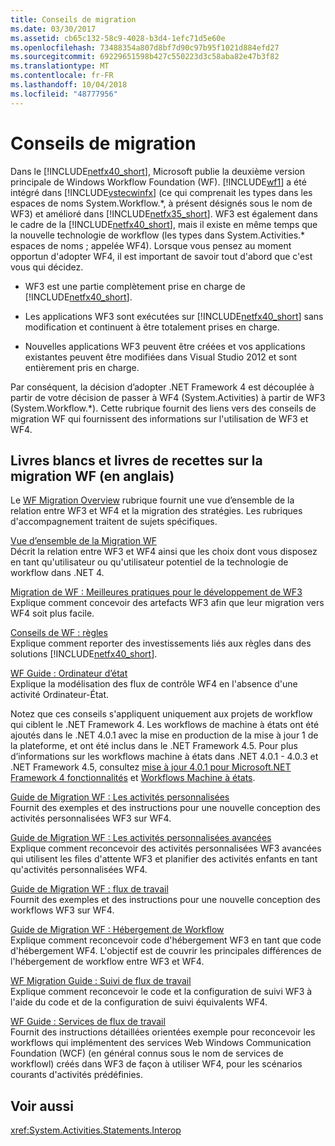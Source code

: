 ```yaml
---
title: Conseils de migration
ms.date: 03/30/2017
ms.assetid: cb65c132-58c9-4028-b3d4-1efc71d5e60e
ms.openlocfilehash: 73488354a807d8bf7d90c97b95f1021d884efd27
ms.sourcegitcommit: 69229651598b427c550223d3c58aba82e47b3f82
ms.translationtype: MT
ms.contentlocale: fr-FR
ms.lasthandoff: 10/04/2018
ms.locfileid: "48777956"
---
```

# <a name="migration-guidance"></a>Conseils de migration
Dans le [!INCLUDE[netfx40_short](../../../includes/netfx40-short-md.md)], Microsoft publie la deuxième version principale de Windows Workflow Foundation (WF). [!INCLUDE[wf1](../../../includes/wf1-md.md)] a été intégré dans [!INCLUDE[vstecwinfx](../../../includes/vstecwinfx-md.md)] (ce qui comprenait les types dans les espaces de noms System.Workflow.*, à présent désignés sous le nom de WF3) et amélioré dans [!INCLUDE[netfx35_short](../../../includes/netfx35-short-md.md)]. WF3 est également dans le cadre de la [!INCLUDE[netfx40_short](../../../includes/netfx40-short-md.md)], mais il existe en même temps que la nouvelle technologie de workflow (les types dans System.Activities.\* espaces de noms ; appelée WF4). Lorsque vous pensez au moment opportun d'adopter WF4, il est important de savoir tout d'abord que c'est vous qui décidez.  
  
-   WF3 est une partie complètement prise en charge de [!INCLUDE[netfx40_short](../../../includes/netfx40-short-md.md)].  
  
-   Les applications WF3 sont exécutées sur [!INCLUDE[netfx40_short](../../../includes/netfx40-short-md.md)] sans modification et continuent à être totalement prises en charge.  
  
-   Nouvelles applications WF3 peuvent être créées et vos applications existantes peuvent être modifiées dans Visual Studio 2012 et sont entièrement pris en charge.  
  
 Par conséquent, la décision d’adopter .NET Framework 4 est découplée à partir de votre décision de passer à WF4 (System.Activities) à partir de WF3 (System.Workflow.\*). Cette rubrique fournit des liens vers des conseils de migration WF qui fournissent des informations sur l'utilisation de WF3 et WF4.  
  
## <a name="wf-migration-whitepapers-and-cookbooks"></a>Livres blancs et livres de recettes sur la migration WF (en anglais)  
 Le [WF Migration Overview](https://go.microsoft.com/fwlink/?LinkId=153873) rubrique fournit une vue d’ensemble de la relation entre WF3 et WF4 et la migration des stratégies. Les rubriques d'accompagnement traitent de sujets spécifiques.  
  
 [Vue d’ensemble de la Migration WF](https://go.microsoft.com/fwlink/?LinkId=153873)  
 Décrit la relation entre WF3 et WF4 ainsi que les choix dont vous disposez en tant qu'utilisateur ou qu'utilisateur potentiel de la technologie de workflow dans .NET 4.  
  
 [Migration de WF : Meilleures pratiques pour le développement de WF3](https://go.microsoft.com/fwlink/?LinkId=153852)  
 Explique comment concevoir des artefacts WF3 afin que leur migration vers WF4 soit plus facile.  
  
 [Conseils de WF : règles](https://go.microsoft.com/fwlink/?LinkId=153854)  
 Explique comment reporter des investissements liés aux règles dans des solutions [!INCLUDE[netfx40_short](../../../includes/netfx40-short-md.md)].  
  
 [WF Guide : Ordinateur d’état](https://go.microsoft.com/fwlink/?LinkId=153855)  
 Explique la modélisation des flux de contrôle WF4 en l'absence d'une activité Ordinateur-État.  
  
 Notez que ces conseils s'appliquent uniquement aux projets de workflow qui ciblent le .NET Framework 4. Les workflows de machine à états ont été ajoutés dans le .NET 4.0.1 avec la mise en production de la mise à jour 1 de la plateforme, et ont été inclus dans le .NET Framework 4.5. Pour plus d’informations sur les workflows machine à états dans .NET 4.0.1 - 4.0.3 et .NET Framework 4.5, consultez [mise à jour 4.0.1 pour Microsoft.NET Framework 4 fonctionnalités](https://msdn.microsoft.com/library/de3297bd-c3e1-4126-95be-2ed7fe2a98fc) et [Workflows Machine à états](../../../docs/framework/windows-workflow-foundation/state-machine-workflows.md).  
  
 [Guide de Migration WF : Les activités personnalisées](https://go.microsoft.com/fwlink/?LinkId=153856)  
 Fournit des exemples et des instructions pour une nouvelle conception des activités personnalisées WF3 sur WF4.  
  
 [Guide de Migration WF : Les activités personnalisées avancées](https://go.microsoft.com/fwlink/?LinkId=275560)  
 Explique comment reconcevoir des activités personnalisées WF3 avancées qui utilisent les files d'attente WF3 et planifier des activités enfants en tant qu'activités personnalisées WF4.  
  
 [Guide de Migration WF : flux de travail](https://go.microsoft.com/fwlink/?LinkId=153858)  
 Fournit des exemples et des instructions pour une nouvelle conception des workflows WF3 sur WF4.  
  
 [Guide de Migration WF : Hébergement de Workflow](https://go.microsoft.com/fwlink/?LinkId=275561)  
 Explique comment reconcevoir code d'hébergement WF3 en tant que code d'hébergement WF4. L'objectif est de couvrir les principales différences de l'hébergement de workflow entre WF3 et WF4.  
  
 [WF Migration Guide : Suivi de flux de travail](https://go.microsoft.com/fwlink/?LinkId=275562)  
 Explique comment reconcevoir le code et la configuration de suivi WF3 à l'aide du code et de la configuration de suivi équivalents WF4.  
  
 [WF Guide : Services de flux de travail](https://go.microsoft.com/fwlink/?LinkId=275564)  
 Fournit des instructions détaillées orientées exemple pour reconcevoir les workflows qui implémentent des services Web Windows Communication Foundation (WCF) (en général connus sous le nom de services de workflowl) créés dans WF3 de façon à utiliser WF4, pour les scénarios courants d'activités prédéfinies.  
  
## <a name="see-also"></a>Voir aussi  
 <xref:System.Activities.Statements.Interop>
